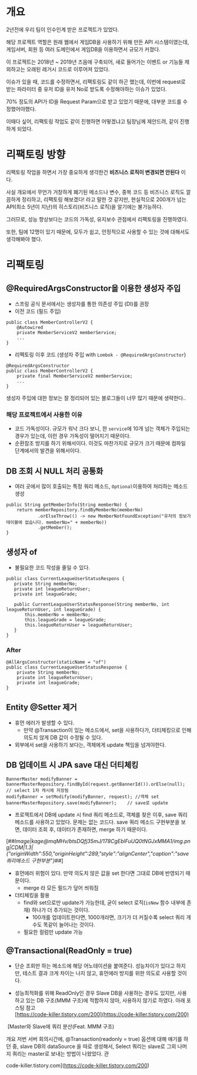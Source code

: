 # 개요

2년전에 우리 팀이 인수인계 받은 프로젝트가 있었다.

해당 프로젝트 역할은 원래 웹에서 게임DB을 사용하기 위해 만든 API 시스템이였는데, 게임서버, 회원 등 여러 도메인에서 게임DB을 이용하면서 규모가 커졌다.

이 프로젝트는 2018년 ~ 2019년 즈음에 구축되어, 새로 들어가는 이벤트 or 기능들 제외하고는 오래된 레거시 코드로 이루어져 있었다.

이슈가 있을 때, 코드를 수정하면서, 리팩토링도 같이 하곤 했는데, 이번에 request로 받는 파라미터 중 유저 ID을 유저 No로 받도록 수정해야하는 이슈가 있었다.

70% 정도의 API가 ID을 Request Param으로 받고 있었기 때문에, 대부분 코드를 수정했어야했다.

이때다 싶어, 리팩토링 작업도 같이 진행하면 어떻겠냐고 팀장님께 제안드려, 같이 진행하게 되었다.

# 리팩토링 방향

리팩토링 작업을 하면서 가장 중요하게 생각한건 **비즈니스 로직이 변경되면 안된다** 이다.

사실 개요에서 무언가 거창하게 폐기된 메소드나 변수, 중복 코드 등 비즈니스 로직도 깔끔하게 정리하고, 리팩토링 해보겠다! 라고 말한 것 같지만, 현실적으로 200개가 넘는 API(최소 5년이 지난)의 히스토리(비즈니스 로직)을 알기에는 불가능하다.

그러므로, 성능 향상보다는 코드의 가독성, 유지보수 관점에서 리팩토링을 진행하였다.

또한, 팀에 12명이 있기 때문에, 모두가 쉽고, 안정적으로 사용할 수 있는 것에 대해서도 생각해봐야 했다.

# 리팩토링

## @RequiredArgsConstructor을 이용한 생성자 주입

-   스프링 공식 문서에서는 생성자를 통한 의존성 주입 (DI)를 권장
-   이전 코드 (필드 주입)

```
public class MemberControllerV2 {
    @Autowired 
    private MemberServiceV2 memberService;
    ...
}
```

-   리펙토링 이후 코드 (생성자 주입 with `Lombok - @RequiredArgsConstructor`)

```
@RequiredArgsConstructor
public class MemberControllerV2 {
    private final MemberServiceV2 memberService;
    ...
}
```

생성자 주입에 대한 정보는 잘 정리되어 있는 블로그들이 너무 많기 때문에 생략한다..

### 해당 프로젝트에서 사용한 이유

-   코드 가독성이다. 규모가 워낙 크다 보니, 한 `service`에 10개 넘는 객체가 주입되는 경우가 있는데, 이런 경우 가독성이 떨어지기 때문이다.
-   순환참조 방지를 하기 위해서이다. 이것도 마찬가지로 규모가 크기 때문에 컴파일 단계에서의 발견을 위해서이다.

## DB 조회 시 NULL 처리 공통화

-   여러 곳에서 많이 호출되는 특정 쿼리 메소드, `Optional`이용하여 처리하는 메소드 생성

```
public String getMemberInfo(String memberNo) {
    return memberRepository.findByMemberNo(memberNo)
            .orElseThrow(() -> new MemberNotFoundException("유저의 정보가 테이블에 없습니다. memberNo=" + memberNo))
            .getMember();
}
```

## 생성자 of

-   불필요한 코드 작성을 줄일 수 있다.

```
public class CurrentLeagueUserStatusRespons {
   private String memberNo;
   private int leagueReturnUser;
   private int leagueGrade;

   public CurrentLeagueUserStatusResponse(String memberNo, int leagueReturnUser, int leagueGrade) {
       this.memberNo = memberNo;
       this.leagueGrade = leagueGrade;
       this.leagueReturnUser = leagueReturnUser;
   }
}
```

### After

```
@AllArgsConstructor(staticName = "of")
public class CurrentLeagueUserStatusResponse {
    private String memberNo;
    private int leagueReturnUser;
    private int leagueGrade;
}
```

## Entity @Setter 제거

-   휴먼 에러가 발생할 수 있다.
    -   만약 @Transaction이 있는 메소드에서, set을 사용하다가, 더티체킹으로 인해 의도치 않게 DB 값이 수정될 수 있다.
-   외부에서 set을 사용하기 보다는, 객체에게 update 책임을 넘겨야한다.

## DB 업데이트 시 JPA save 대신 더티체킹

```
BannerMaster modifyBanner = bannerMasterRepository.findById(request.getBannerId()).orElse(null); // select 1차 캐시에 저장됨
modifyBanner = setModify(modifyBanner, request); //객체 set
bannerMasterRepository.save(modifyBanner);    // save로 update
```

-   프로젝트에서 DB에 update 시 find 쿼리 메소드로, 객체를 찾은 이후, save 쿼리 메소드를 사용하고 있었다. 문제는 없는 코드다. save 쿼리 메소드 구현부분을 보면, 데이터 조회 후, 데이터가 존재하면, merge 하기 때문이다.

[##_Image|kage@mqMHv/btsDQfj35mJ/178CgEblFuUQ0tNGJxMMA1/img.png|CDM|1.3|{"originWidth":550,"originHeight":289,"style":"alignCenter","caption":"save 쿼리메소드 구현부분"}_##]

-   휴먼에러 위험이 있다. 만약 의도치 않은 값을 set 한다면 그대로 DB에 반영되기 때문이다.
    -   merge 라 모든 필드가 덮어 씌워짐
-   더티체킹을 활용
    -   find와 set으로만 update가 가능한데, 굳이 select 로직(`isNew` 함수 내부에 존재) 하나가 더 추가되는 것이다.
        -   100개를 업데이트한다면, 1000개라면, 크기가 더 커질수록 select 쿼리 개수도 똑같이 늘어나는 것이다.
    -   필요한 컬럼만 update 가능

## @Transactional(ReadOnly = true)

-   단순 조회만 하는 메소드에 해당 어노테이션을 붙여준다. 성능차이가 있다고 하지만, 테스트 결과 크게 차이는 나지 않고, 휴먼에러 방지를 위한 의도로 사용할 것이다.

-   성능최적화를 위해 ReadOnly인 경우 Slave DB을 사용하는 경우도 있지만, 사용하고 있는 DB 구조(MMM 구조)에 적합하지 않아, 사용하지 않기로 하였다. 아래 포스팅 참고  
    [https://code-killer.tistory.com/200](https://code-killer.tistory.com/200)

 [Master와 Slave에 쿼리 분산(Feat. MMM 구조)

개요 저번 서버 회의시간에, @Transaction(readonly = true) 옵션에 대해 얘기를 하던 중, slave DB의 dataSource 을 따로 생성해서, Select 쿼리는 slave로 그외 나머지 쿼리는 master로 보내는 방법이 나왔었다. 관

code-killer.tistory.com](https://code-killer.tistory.com/200)